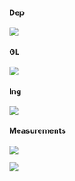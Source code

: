 #### Dep

![](https://github.com/GroceriStar/creative/blob/master/fetch-examples/departments-structure.png)


#### GL
![](https://github.com/GroceriStar/creative/blob/master/fetch-examples/grocery-list-structure.png)

#### Ing
![](https://github.com/GroceriStar/creative/blob/master/fetch-examples/ingredient-structure.png)

#### Measurements
![](https://github.com/GroceriStar/creative/blob/master/fetch-examples/measurements-structure.png)

![](https://github.com/GroceriStar/creative/blob/master/fetch-examples/measurements2.png)
